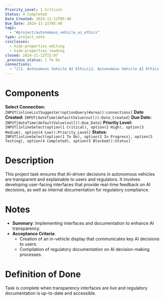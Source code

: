 ```yaml
---
Priority_Level: 1 Critical
Status: 4 Completed
Date_Created: 2024-11-12T05:48
Due_Date: 2024-11-21T05:48
tags:
  - "#project/autonomous_vehicle_ai_ethics"
type: project_note
cssclasses:
  - hide-properties_editing
  - hide-properties_reading
closed: 2024-11-12T22:07
_previous_status: 1 To Do
connections:
  - "[[2. Autonomous Vehicle AI Ethics|2. Autonomous Vehicle AI Ethics]]"
---
```

# Components
**Select Connection:** `INPUT[inlineListSuggester(optionQuery(#area)):connections]`
**Date Created:** `INPUT[dateTime(defaultValue(null)):Date_Created]`
**Due Date:** `INPUT[dateTime(defaultValue(null)):Due_Date]`
**Priority Level:** `INPUT[inlineSelect(option(1 Critical), option(2 High), option(3 Medium), option(4 Low)):Priority_Level]`
**Status:** `INPUT[inlineSelect(option(1 To Do), option(2 In Progress), option(3 Testing), option(4 Completed), option(5 Blocked)):Status]`
# Description

This project task ensures that AI-driven decisions in autonomous vehicles are transparent and explainable to users and regulators. It involves developing user-facing interfaces that provide real-time feedback on AI decisions, as well as internal documentation for regulatory compliance.

# Notes

- **Summary**: Implementing interfaces and documentation to enhance AI transparency.
- **Acceptance Criteria**:
    - Creation of an in-vehicle display that communicates key AI decisions to users.
    - Compilation of regulatory documentation on AI decision-making processes.

# Definition of Done

Task is complete when transparency interfaces are live and regulatory documentation is up-to-date and accessible.
